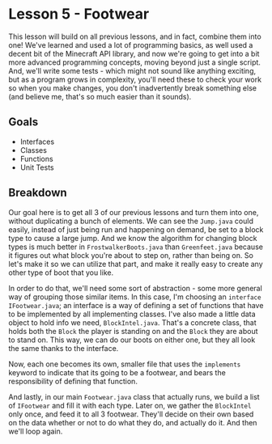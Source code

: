 # Lesson 5 - Footwear
This lesson will build on all previous lessons, and in fact, combine them into one!  We've learned and used a lot of programming basics, as well used a decent bit of the Minecraft API library, and now we're going to get into a bit more advanced programming concepts, moving beyond just a single script.  And, we'll write some tests - which might not sound like anything exciting, but as a program grows in complexity, you'll need these to check your work so when you make changes, you don't inadvertently break something else (and believe me, that's so much easier than it sounds).

## Goals
- Interfaces
- Classes
- Functions
- Unit Tests

## Breakdown
Our goal here is to get all 3 of our previous lessons and turn them into one, without duplicating a bunch of elements.  We can see the `Jump.java` could easily, instead of just being run and happening on demand, be set to a block type to cause a large jump.  And we know the algorithm for changing block types is much better in `FrostwalkerBoots.java` than `Greenfeet.java` because it figures out what block you're about to step on, rather than being on.  So let's make it so we can utilize that part, and make it really easy to create any other type of boot that you like.

In order to do that, we'll need some sort of abstraction - some more general way of grouping those similar items.  In this case, I'm choosing an `interface` `IFootwear.java`; an interface is a way of defining a set of functions that have to be implemented by all implementing classes.  I've also made a little data object to hold info we need, `BlockIntel.java`.  That's a concrete class, that holds both the `Block` the player is standing on and the `Block` they are about to stand on.  This way, we can do our boots on either one, but they all look the same thanks to the interface.

Now, each one becomes its own, smaller file that uses the `implements` keyword to indicate that its going to be a footwear, and bears the responsibility of defining that function.

And lastly, in our main `Footwear.java` class that actually runs, we build a list of `IFootwear` and fill it with each type.  Later on, we gather the `BlockIntel` only once, and feed it to all 3 footwear.  They'll decide on their own based on the data whether or not to do what they do, and actually do it.  And then we'll loop again.